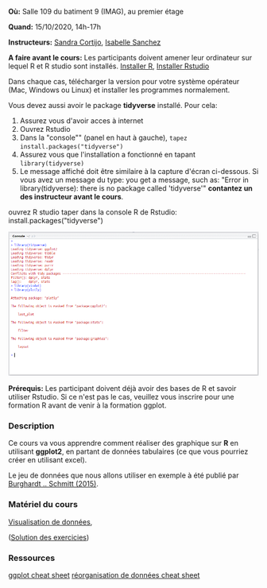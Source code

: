 **Où:** Salle 109 du batiment 9 (IMAG), au premier étage

**Quand:** 15/10/2020, 14h-17h

**Instructeurs:** 
[Sandra Cortijo](mailto:sandra.cortijo@hotmail.fr), 
[Isabelle Sanchez](mailto:Isabelle.Sanchez@inrae.fr)



**A faire avant le cours:** 
Les participants doivent amener leur ordinateur sur lequel R et R studio sont installés.
[Installer R](https://cran.biotools.fr/),
[Installer Rstudio](https://rstudio.com/products/rstudio/download/)

Dans chaque cas, télécharger la version pour votre système opérateur (Mac, Windows ou Linux) et installer les programmes normalement.

Vous devez aussi avoir le package **tidyverse** installé. 
Pour cela:
1. Assurez vous d'avoir acces à internet
2. Ouvrez Rstudio
3. Dans la "console"" (panel en haut à gauche), `tapez install.packages("tidyverse")`
4. Assurez vous que l'installation a fonctionné en tapant `library(tidyverse)`
5. Le message affiché doit être similaire à la capture d'écran ci-dessous. Si vous avez un message du type: you get a message, such as: 
"Error in library(tidyverse): there is no package called 'tidyverse'"
**contantez un des instructeur avant le cours**.

ouvrez R studio taper dans la console R de Rstudio: install.packages("tidyverse")

![Screenshot of correct package installation](package_installation_instructions.png)


**Prérequis:** 
Les participant doivent déjà avoir des bases de R et savoir utiliser Rstudio. Si ce n'est pas le cas, veuillez vous inscrire pour une formation R avant de venir à la formation ggplot.


### Description

Ce cours va vous apprendre comment réaliser des graphique sur **R** en utilisant **ggplot2**, en partant de données tabulaires (ce que vous pourriez créer en utilisant excel).

Le jeu de données que nous allons utiliser en exemple à été publié par 
[Burghardt .. Schmitt (2015)](https://doi.org/10.1111/nph.13799). 


### Matériel du cours

[Visualisation de données](module02_data_viz_ggplot/materials/ggplot_lesson.html),

([Solution des exercicies](module02_data_viz_ggplot/materials/ggplot_exercise_solutions.html))


### Ressources 

[ggplot cheat sheet](https://rstudio.com/wp-content/uploads/2015/03/ggplot2-cheatsheet.pdf)
[réorganisation de données cheat sheet](https://rstudio.com/wp-content/uploads/2015/02/data-wrangling-cheatsheet.pdf)





